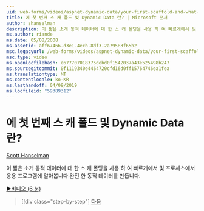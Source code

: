 ```yaml
---
uid: web-forms/videos/aspnet-dynamic-data/your-first-scaffold-and-what-is-dynamic-data
title: 에 첫 번째 스 캐 폴드 및 Dynamic Data 란? | Microsoft 문서
author: shanselman
description: 이 짧은 소개 동적 데이터에 대 한 스 캐 폴딩을 사용 하 여 빠르게에서 및 프로세스에서 응용 프로그램에 알아봅니다 완전 한 동적 데이터를 만듭니다.
ms.author: riande
ms.date: 05/08/2008
ms.assetid: aff67466-d3e1-4ecb-8df3-2a79583f65b2
msc.legacyurl: /web-forms/videos/aspnet-dynamic-data/your-first-scaffold-and-what-is-dynamic-data
msc.type: video
ms.openlocfilehash: e677707018375debd0f1542037a43e525498b247
ms.sourcegitcommit: 0f1119340e4464720cfd16d0ff15764746ea1fea
ms.translationtype: MT
ms.contentlocale: ko-KR
ms.lasthandoff: 04/09/2019
ms.locfileid: "59389312"
---
```

# <a name="your-first-scaffold-and-what-is-dynamic-data"></a>에 첫 번째 스 캐 폴드 및 Dynamic Data 란?

[Scott Hanselman](https://github.com/shanselman)

이 짧은 소개 동적 데이터에 대 한 스 캐 폴딩을 사용 하 여 빠르게에서 및 프로세스에서 응용 프로그램에 알아봅니다 완전 한 동적 데이터를 만듭니다.

[&#9654;비디오 (6 분)](https://channel9.msdn.com/Blogs/ASP-NET-Site-Videos/your-first-scaffold-and-what-is-dynamic-data)

> [!div class="step-by-step"]
> [다음](how-do-i-enable-inline-gridview-editing.md)
